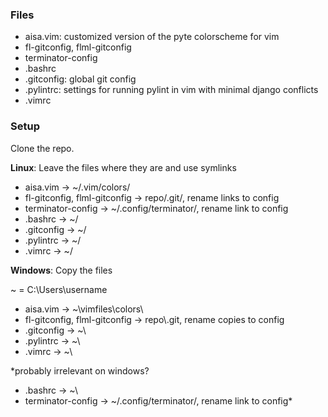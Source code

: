
### Files

* aisa.vim: customized version of the pyte colorscheme for vim
* fl-gitconfig, flml-gitconfig
* terminator-config
* .bashrc
* .gitconfig: global git config
* .pylintrc: settings for running pylint in vim with minimal django conflicts
* .vimrc

### Setup

Clone the repo.

**Linux**: Leave the files where they are and use symlinks

* aisa.vim    -> ~/.vim/colors/
* fl-gitconfig, flml-gitconfig -> repo/.git/, rename links to config
* terminator-config -> ~/.config/terminator/, rename link to config
* .bashrc     -> ~/
* .gitconfig  -> ~/
* .pylintrc   -> ~/
* .vimrc      -> ~/

**Windows**: Copy the files

~ = C:\Users\username

* aisa.vim    -> ~\vimfiles\colors\
* fl-gitconfig, flml-gitconfig -> repo\\.git\, rename copies to config
* .gitconfig  -> ~\
* .pylintrc   -> ~\
* .vimrc      -> ~\

*probably irrelevant on windows?
* .bashrc     -> ~\
* terminator-config -> ~/.config/terminator/, rename link to config*

